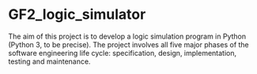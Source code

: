 # GF2_logic_simulator
The aim of this project is to develop a logic simulation program in Python (Python 3, to be precise). The project involves all five major phases of the software engineering life cycle: specification, design, implementation, testing and maintenance.
